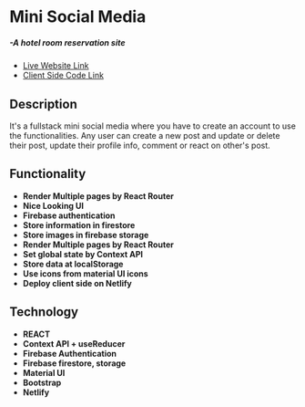 <h1>Mini Social Media</h1> 
<h5> -A hotel room reservation site</h5>
   <ul> 
	  <li> <a target="_blank" href="https://alamgirakash2000.github.io/12-mini-socialmedia/"> Live Website Link</a>
	  <li> <a target="_blank" href="https://github.com/alamgirakash2000/12-mini-socialmedia"> Client Side Code Link</a>
   </ul>
    
<h2>Description </h2>
<p>It's a fullstack mini social media where you have to create an account to use the functionalities. Any user can create a new post and update or delete their post, update their profile info, comment or react on other's post.</p>

<h2> Functionality </h2>
<ul>
  <li> <b> Render Multiple pages by React Router</b>
  <li> <b> Nice Looking UI</b>
  <li> <b> Firebase authentication</b>
  <li> <b> Store information in firestore</b>
  <li> <b> Store images in firebase storage</b>
  <li> <b> Render Multiple pages by React Router </b>
  <li> <b> Set global state by Context API </b>
  <li> <b> Store data at localStorage
   <li> <b>Use icons from material UI icons</b>
  <li> <b> Deploy client side on Netlify</b>
</ul>
     
  <h2> Technology </h2>
   <ul> 
     <li> REACT
     <li> Context API + useReducer
     <li> Firebase Authentication
     <li> Firebase firestore, storage
     <li> Material UI
     <li> Bootstrap
     <li>Netlify
 </ul>
